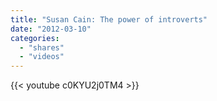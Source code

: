 ```yaml
---
title: "Susan Cain: The power of introverts"
date: "2012-03-10"
categories:
  - "shares"
  - "videos"
---
```


{{< youtube c0KYU2j0TM4 >}}
